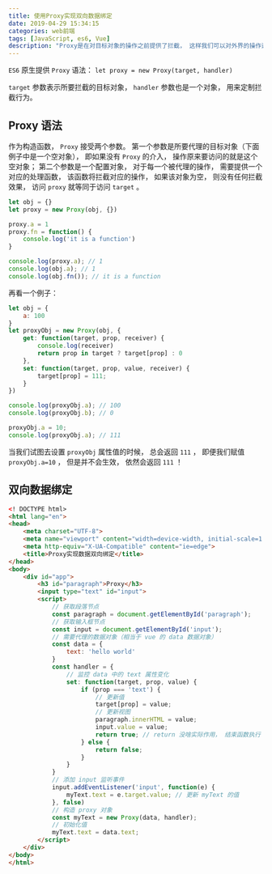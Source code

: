 ```yaml
---
title: 使用Proxy实现双向数据绑定
date: 2019-04-29 15:34:15
categories: web前端
tags: [JavaScript, es6, Vue]
description: "Proxy是在对目标对象的操作之前提供了拦截， 这样我们可以对外界的操作进行过滤和改写， 从而修改某些操作的默认行为， 即不直接操作对象本身， 而是通过操作对象的代理对象来间接操作对象， 达到预期目的。 Vue3.0放弃了Object.defineProperty, 选择使用更快的元素Proxy。 "
---
```


 `ES6` 原生提供 `Proxy` 语法： `let proxy = new Proxy(target, handler)`

 `target` 参数表示所要拦截的目标对象， `handler` 参数也是一个对象， 用来定制拦截行为。

## Proxy 语法

作为构造函数， `Proxy` 接受两个参数。 第一个参数是所要代理的目标对象（下面例子中是一个空对象）， 即如果没有 `Proxy` 的介入， 操作原来要访问的就是这个空对象； 第二个参数是一个配置对象， 对于每一个被代理的操作， 需要提供一个对应的处理函数， 该函数将拦截对应的操作， 如果该对象为空， 则没有任何拦截效果， 访问 `proxy` 就等同于访问 `target` 。

```js
let obj = {}
let proxy = new Proxy(obj, {})

proxy.a = 1
proxy.fn = function() {
    console.log('it is a function')
}

console.log(proxy.a); // 1
console.log(obj.a); // 1
console.log(obj.fn()); // it is a function
```

再看一个例子：

```js
let obj = {
    a: 100
}
let proxyObj = new Proxy(obj, {
    get: function(target, prop, receiver) {
        console.log(receiver)
        return prop in target ? target[prop] : 0
    },
    set: function(target, prop, value, receiver) {
        target[prop] = 111;
    }
})

console.log(proxyObj.a); // 100
console.log(proxyObj.b); // 0

proxyObj.a = 10;
console.log(proxyObj.a); // 111
```

当我们试图去设置 `proxyObj` 属性值的时候， 总会返回 `111` ， 即便我们赋值 `proxyObj.a=10` ， 但是并不会生效， 依然会返回 `111` ！

## 双向数据绑定

```html
<! DOCTYPE html>
<html lang="en">
<head>
    <meta charset="UTF-8">
    <meta name="viewport" content="width=device-width, initial-scale=1.0">
    <meta http-equiv="X-UA-Compatible" content="ie=edge">
    <title>Proxy实现数据双向绑定</title>
</head>
<body>
    <div id="app">
        <h3 id="paragraph">Proxy</h3>
        <input type="text" id="input">
        <script>
            // 获取段落节点
            const paragraph = document.getElementById('paragraph');
            // 获取输入框节点
            const input = document.getElementById('input');
            // 需要代理的数据对象（相当于 vue 的 data 数据对象）
            const data = {
                text: 'hello world'
            }
            const handler = {
                // 监控 data 中的 text 属性变化
                set: function(target, prop, value) {
                    if (prop === 'text') {
                        // 更新值
                        target[prop] = value;
                        // 更新视图
                        paragraph.innerHTML = value;
                        input.value = value;
                        return true; // return 没啥实际作用， 结束函数执行
                    } else {
                        return false;
                    }
                }
            }
            // 添加 input 监听事件
            input.addEventListener('input', function(e) {
                myText.text = e.target.value; // 更新 myText 的值
            }, false)
            // 构造 proxy 对象
            const myText = new Proxy(data, handler);
            // 初始化值
            myText.text = data.text;
        </script>
    </div>
</body>
</html>
```

